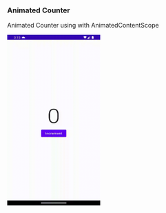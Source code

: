 ### Animated Counter
Animated Counter using with AnimatedContentScope

<img height="396" src="animated_counter.gif" width="216"/>